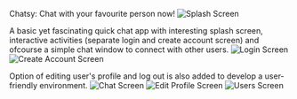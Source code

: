 Chatsy: Chat with your favourite person now!
![Splash Screen](https://user-images.githubusercontent.com/66664643/129386022-62a52f41-4145-465b-8af2-6a1c9fd7d458.png=250x450)


A basic yet fascinating quick chat app with interesting splash screen, interactive activities (separate login and create account screen) and ofcourse a simple chat window to connect with other users. 
![Login Screen](https://user-images.githubusercontent.com/66664643/129386019-4cdba32c-4f44-485f-9fc0-a37b93424425.png)
![Create Account Screen](https://user-images.githubusercontent.com/66664643/129386014-0afba36e-23a9-4e0f-a54e-912927a80ebc.png)


Option of editing user's profile and log out is also added to develop a user-friendly environment.
![Chat Screen](https://user-images.githubusercontent.com/66664643/129386257-0d4998ff-6f30-44ff-8bba-69565b24143a.png)
![Edit Profile Screen](https://user-images.githubusercontent.com/66664643/129386266-169f25ca-ba2a-49f2-85aa-ecd8ec5897b5.png)
![Users Screen](https://user-images.githubusercontent.com/66664643/129386521-667f3978-a5d1-41bc-ab1f-92e7f5a35c39.png)



